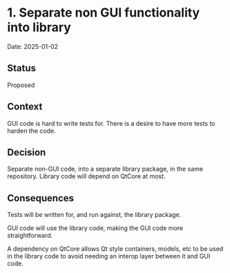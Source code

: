# 1. Separate non GUI functionality into library

Date: 2025-01-02

## Status

Proposed

## Context

GUI code is hard to write tests for. There is a desire to have more tests to harden the code.

## Decision

Separate non-GUI code, into a separate library package, in the same repository. Library code will depend on QtCore at most.

## Consequences

Tests will be written for, and run against, the library package.

GUI code will use the library code, making the GUI code more straightforward.

A dependency on QtCore allows Qt style containers, models, etc to be used in the library code to avoid needing an interop layer between it and GUI code.
